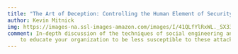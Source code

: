 ```yaml
---
title: "The Art of Deception: Controlling the Human Element of Security"
author: Kevin Mitnick
img: https://images-na.ssl-images-amazon.com/images/I/41QLfYlRxWL._SX331_BO1,204,203,200_.jpg
comment: In-depth discussion of the techniques of social engineering and how
    to educate your organization to be less susceptible to these attacks.
---
```

